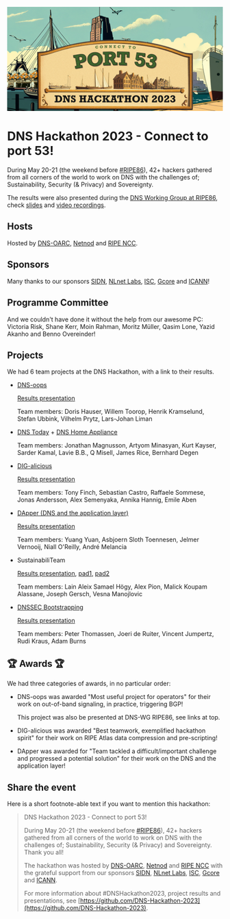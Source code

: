 ![DNS Hackathon 2023](/Netnod-Hackathon-Banner-1-1200x580.jpg)

# DNS Hackathon 2023 - Connect to port 53!

During May 20-21 (the weekend before [#RIPE86](https://ripe86.ripe.net/)), 42+ hackers gathered from all corners of the world to work on DNS with the challenges of; Sustainability, Security (& Privacy) and Sovereignty.

The results were also presented during the [DNS Working Group at RIPE86](https://ripe86.ripe.net/programme/meeting-plan/dns-wg/), check [slides](https://ripe86.ripe.net/wp-content/uploads/presentations/124-port53-hackathon-dns-oops-spuaur5ebpbb3g67hs3fms1epy.pdf) and [video recordings](https://ripe86.ripe.net/archives/video/1082).

## Hosts

Hosted by [DNS-OARC](https://www.dns-oarc.net/), [Netnod](https://www.netnod.se/) and [RIPE NCC](https://www.ripe.net/).

## Sponsors

Many thanks to our sponsors [SIDN](https://www.sidn.nl/), [NLnet Labs](https://nlnetlabs.nl/), [ISC](https://www.isc.org/), [Gcore](https://gcore.com/) and [ICANN](https://www.icann.org/)!

## Programme Committee

And we couldn't have done it without the help from our awesome PC: Victoria Risk, Shane Kerr, Moin Rahman, Moritz Müller, Qasim Lone, Yazid Akanho and Benno Overeinder!

## Projects

We had 6 team projects at the DNS Hackathon, with a link to their results.

- [DNS-oops](https://github.com/DNS-Hackathon-2023/DNS-oops)

  [Results presentation](https://github.com/DNS-Hackathon-2023/DNS-oops/blob/main/presentation/hackathon-dns-oops.pdf)

  Team members: Doris Hauser, Willem Toorop, Henrik Kramselund, Stefan Ubbink, Vilhelm Prytz, Lars-Johan Liman

- [DNS Today](https://github.com/DNS-Hackathon-2023/DNS-Today) + [DNS Home Appliance](https://github.com/DNS-Hackathon-2023/DNS-Home-Appliance)

  Team members: Jonathan Magnusson, Artyom Minasyan, Kurt Kayser, Sarder Kamal, Lavie B.B., Q Misell, James Rice, Bernhard Degen

- [DIG-alicious](https://github.com/DNS-Hackathon-2023/diggin-in)

  [Results presentation](https://github.com/DNS-Hackathon-2023/diggin-in/blob/main/diglicious-hackathon-2023.pdf)

  Team members: Tony Finch, Sebastian Castro, Raffaele Sommese, Jonas Andersson, Alex Semenyaka, Annika Hannig, Emile Aben

- [DApper (DNS and the application layer)](https://github.com/DNS-Hackathon-2023/DApper)

  [Results presentation](https://github.com/DNS-Hackathon-2023/DApper/blob/main/DApper.pdf)

  Team members: Yuang Yuan, Asbjoern Sloth Toennesen, Jelmer Vernooij, Niall O'Reilly, André Melancia

- SustainabiliTeam

  [Results presentation](https://github.com/DNS-Hackathon-2023/.github/files/11524710/SustainabilitTeam-presentationfinalfinal2nowreallydone_FINAL.pdf), [pad1](https://pad.chalec.org/p/a129ripe-86-hackathon), [pad2](https://pad.chalec.org/p/a129ripe-86-hackathonpapercopy)

  Team members: Lain Aleix Samael Högy, Alex Pion, Malick Koupam Alassane, Joseph Gersch, Vesna Manojlovic

- [DNSSEC Bootstrapping](https://github.com/DNS-Hackathon-2023/DNSSEC-Bootstrapping)

  [Results presentation](https://github.com/DNS-Hackathon-2023/DNSSEC-Bootstrapping/blob/main/Presentation.pdf)

  Team members: Peter Thomassen, Joeri de Ruiter, Vincent Jumpertz, Rudi Kraus, Adam Burns

## 🏆️ Awards 🏆️

We had three categories of awards, in no particular order:

- DNS-oops was awarded "Most useful project for operators" for their work on out-of-band signaling, in practice, triggering BGP!

  This project was also be presented at DNS-WG RIPE86, see links at top.

- DIG-alicious was awarded "Best teamwork, exemplified hackathon spirit" for their work on RIPE Atlas data compression and pre-scripting!

- DApper was awarded for "Team tackled a difficult/important challenge and progressed a potential solution" for their work on the DNS and the application layer!

## Share the event

Here is a short footnote-able text if you want to mention this hackathon:

> DNS Hackathon 2023 - Connect to port 53!
>
> During May 20-21 (the weekend before [#RIPE86](https://ripe86.ripe.net/)), 42+ hackers gathered from all corners of the world to work on DNS with the challenges of; Sustainability, Security (& Privacy) and Sovereignty. Thank you all!
>
> The hackathon was hosted by [DNS-OARC](https://www.dns-oarc.net/), [Netnod](https://www.netnod.se/) and [RIPE NCC](https://www.ripe.net/) with the grateful support from our sponsors [SIDN](https://www.sidn.nl/), [NLnet Labs](https://nlnetlabs.nl/), [ISC](https://www.isc.org/), [Gcore](https://gcore.com/) and [ICANN](https://www.icann.org/).
>
> For more information about #DNSHackathon2023, project results and presentations, see [https://github.com/DNS-Hackathon-2023](https://github.com/DNS-Hackathon-2023).

